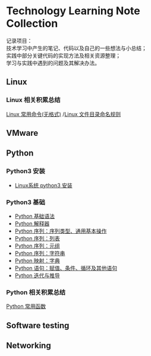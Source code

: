 # Technology Learning Note Collection
记录项目：</br>
技术学习中产生的笔记、代码以及自己的一些想法与小总结；</br>
实践中部分关键代码的实现方法及相关资源整理；</br>
学习与实践中遇到的问题及其解决办法。</br>


## Linux

### Linux 相关积累总结
[Linux 常用命令(无格式)](https://github.com/dearxuany/Sharon_Technology_learning_note/blob/master/linux_note/Linux%20command%20%26%20SHELL%20collection)
/[Linux 文件目录命名规则](https://github.com/dearxuany/Sharon_Technology_learning_note/blob/master/linux_note/Linux%20%E6%96%87%E4%BB%B6%E5%90%8D%E5%91%BD%E5%90%8D%E8%A7%84%E5%88%99.MD)

## VMware

## Python
### Python3 安装
* [Linux系统 python3 安装](https://github.com/dearxuany/Sharon_Technology_learning_note/blob/master/linux_note/Linux%20%E4%B8%8A%E5%AE%89%E8%A3%85Python%203.MD)
### Python3 基础
* [Python 基础语法](https://github.com/dearxuany/Sharon_Technology_learning_note/blob/master/Python%20%E5%9F%BA%E7%A1%80%E8%AF%AD%E6%B3%95.MD)
* [Python 解释器](https://github.com/dearxuany/Sharon_Technology_learning_note/blob/master/Python%20%E8%A7%A3%E9%87%8A%E5%99%A8.MD)
* [Python 序列：序列类型、通用基本操作](https://github.com/dearxuany/Sharon_Technology_learning_note/blob/master/Python%20%E5%BA%8F%E5%88%97%EF%BC%9A%E5%BA%8F%E5%88%97%E7%B1%BB%E5%9E%8B%E3%80%81%E9%80%9A%E7%94%A8%E5%9F%BA%E6%9C%AC%E6%93%8D%E4%BD%9C.MD)
* [Python 序列：列表](https://github.com/dearxuany/Sharon_Technology_learning_note/blob/master/Python%20%E5%BA%8F%E5%88%97%EF%BC%9A%E5%88%97%E8%A1%A8.MD)
* [Python 序列：元组](https://github.com/dearxuany/Sharon_Technology_learning_note/blob/master/Python%20%E5%BA%8F%E5%88%97%EF%BC%9A%E5%85%83%E7%BB%84.MD)
* [Python 序列：字符串](https://github.com/dearxuany/Sharon_Technology_learning_note/blob/master/Python%20%E5%BA%8F%E5%88%97%EF%BC%9A%E5%AD%97%E7%AC%A6%E4%B8%B2.MD)
* [Python 映射：字典](https://github.com/dearxuany/Sharon_Technology_learning_note/blob/master/Python%20%E6%98%A0%E5%B0%84%EF%BC%9A%E5%AD%97%E5%85%B8.MD)
* [Python 语句：赋值、条件、循环及其他语句](https://github.com/dearxuany/Sharon_Technology_learning_note/blob/master/Python%20%E8%AF%AD%E5%8F%A5%EF%BC%9A%E8%B5%8B%E5%80%BC%E3%80%81%E6%9D%A1%E4%BB%B6%E3%80%81%E5%BE%AA%E7%8E%AF%E5%8F%8A%E5%85%B6%E4%BB%96%E8%AF%AD%E5%8F%A5.MD)
* [Python 迭代与推导](https://github.com/dearxuany/Sharon_Technology_learning_note/blob/master/Python%20%E8%BF%AD%E4%BB%A3%E4%B8%8E%E6%8E%A8%E5%AF%BC.MD)

### Python 相关积累总结
[Python 常用函数](https://github.com/dearxuany/Sharon_Technology_learning_note/blob/master/Python3%20function%20collection.MD)
## Software testing

## Networking
